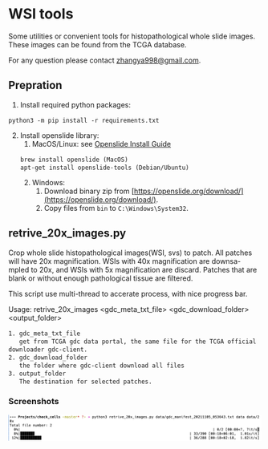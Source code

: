 # WSI tools

Some utilities or convenient tools for histopathological whole slide images.
These images can be found from the TCGA database.

For any question please contact <zhangya998@gmail.com>.

## Prepration

1. Install required python packages:

```
python3 -m pip install -r requirements.txt
```

2. Install openslide library:
   1. MacOS/Linux: see [Openslide Install Guide](https://openslide.org/download/)
   ```
   brew install openslide (MacOS)
   apt-get install openslide-tools (Debian/Ubuntu)
   ```
   2. Windows:
        1. Download binary zip from [https://openslide.org/download/](https://openslide.org/download/).
        2. Copy files from `bin` to `C:\Windows\System32`.


## retrive\_20x\_images.py

Crop whole slide histopathological images(WSI, svs) to patch.
All patches will have 20x magnification. WSIs with 40x magnification are downsa-
mpled to 20x, and WSIs with 5x magnification are discard.
Patches that are blank or without enough pathological tissue are filtered.

This script use multi-thread to accerate process, with nice progress bar.

Usage:
    retrive_20x_images <gdc_meta_txt_file> <gdc_download_folder> <output_folder>

    1. gdc_meta_txt_file
       get from TCGA gdc data portal, the same file for the TCGA official downloader gdc-client.
    2. gdc_download_folder
       the folder where gdc-client download all files
    3. output_folder
       The destination for selected patches.

### Screenshots

![multi thread with progress bar](screenshots/s1.png)
